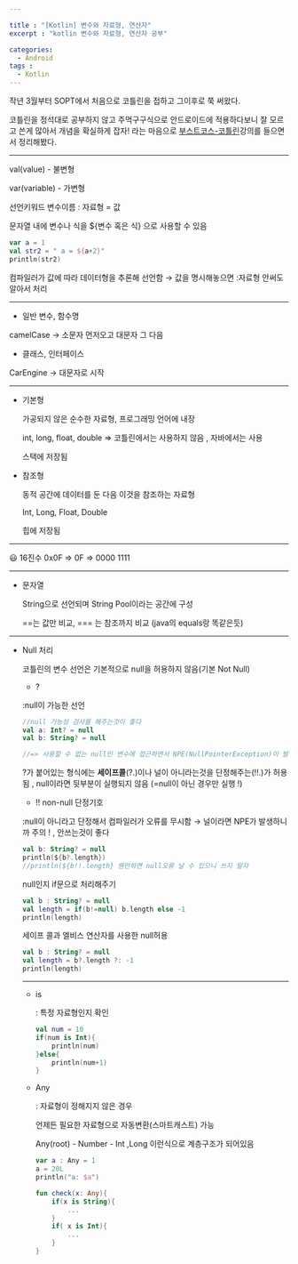 ```yaml
---

title : "[Kotlin] 변수와 자료형, 연산자"
excerpt : "kotlin 변수와 자료형, 연산자 공부"

categories:
  - Android
tags :
  - Kotlin
---
```


작년 3월부터 SOPT에서 처음으로 코틀린을 접하고 그이후로 쭉 써왔다. 

코틀린을 정석대로 공부하지 않고 주먹구구식으로 안드로이드에 적용하다보니 잘 모르고 쓴게 많아서 개념을 확실하게 잡자! 라는 마음으로 [부스트코스-코틀린](https://www.boostcourse.org/mo132/joinLectures/28611)강의를 들으면서 정리해봤다. 

---

val(value) - 불변형

var(variable) - 가변형 

선언키워드 변수이름 : 자료형 = 값 

문자열 내에 변수나 식을 ${변수 혹은 식} 으로 사용할 수 있음 

```kotlin
var a = 1
val str2 = " a = ${a+2}"
println(str2)
```

컴파일러가 값에 따라 데이터형을 추론해 선언함 → 값을 명시해놓으면 :자료형 안써도 알아서 처리 

---

- 일반 변수, 함수명

camelCase → 소문자 먼저오고 대문자 그 다음

- 클래스, 인터페이스

CarEngine → 대문자로 시작 

---

- 기본형

    가공되지 않은 순수한 자료형, 프로그래밍 언어에 내장

    int, long, float, double ⇒ 코틀린에서는 사용하지 않음 , 자바에서는 사용 

    스택에 저장됨 

- 참조형

    동적 공간에 데이터를 둔 다음 이것을 참조하는 자료형

    Int, Long, Float, Double 

    힙에 저장됨 

---

😃 16진수 0x0F ⇒ 0F ⇒ 0000 1111 

---

- 문자열

    String으로 선언되며 String Pool이라는 공간에 구성 

    ==는 값만 비교, === 는 참조까지 비교 (java의 equals랑 똑같은듯) 

---

- Null 처리

    코틀린의 변수 선언은 기본적으로 null을 허용하지 않음(기본 Not Null) 

    - ?

    :null이 가능한 선언 

    ```kotlin
    //null 가능성 검사를 해주는것이 좋다 
    val a: Int? = null
    val b: String? = null 

    //=> 사용할 수 없는 null인 변수에 접근하면서 NPE(NullPointerException)이 발생할 수 있기 때문에 
    ```

    ?가 붙어있는 형식에는 **세이프콜**(?.)이나 널이 아니라는것을 단정해주는(!!.)가 허용됨 , null이라면 뒷부분이 실행되지 않음 (=null이 아닌 경우만 실행 !)

    - !! non-null 단정기호

    :null이 아니라고 단정해서 컴파일러가 오류를 무시함 → 널이라면 NPE가 발생하니까 주의 ! , 안쓰는것이 좋다 

    ```kotlin
    val b: String? = null 
    println(${b?.length})
    //println(${b!!.length} 웬만하면 null오류 날 수 있으니 쓰지 말자 
    ```

    null인지 if문으로 처리해주기 

    ```kotlin
    val b : String? = null
    val length = if(b!=null) b.length else -1
    println(length)
    ```

    세이프 콜과 엘비스 연산자를 사용한 null허용

    ```kotlin
    val b : String? = null
    val length = b?.length ?: -1
    println(length)
    ```

    ---

    - is

        : 특정 자료형인지 확인 

        ```kotlin
        val num = 10
        if(num is Int){
        	println(num)
        }else{
        	println(num+1)
        }
        ```

    - Any

        : 자료형이 정해지지 않은 경우

        언제든 필요한 자료형으로 자동변환(스마트캐스트) 가능  

        Any(root) - Number - Int ,Long 이런식으로 계층구조가 되어있음 

        ```kotlin
        var a : Any = 1
        a = 20L
        println("a: $a")
        ```

        ```kotlin
        fun check(x: Any){
        	if(x is String){
        		...
        	}
        	if( x is Int){
        		...
        	}
        }
        ```

